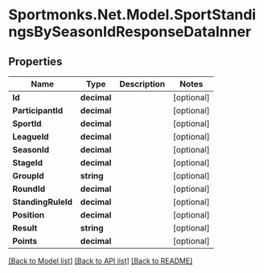 # Sportmonks.Net.Model.SportStandingsBySeasonIdResponseDataInner

## Properties

Name | Type | Description | Notes
------------ | ------------- | ------------- | -------------
**Id** | **decimal** |  | [optional] 
**ParticipantId** | **decimal** |  | [optional] 
**SportId** | **decimal** |  | [optional] 
**LeagueId** | **decimal** |  | [optional] 
**SeasonId** | **decimal** |  | [optional] 
**StageId** | **decimal** |  | [optional] 
**GroupId** | **string** |  | [optional] 
**RoundId** | **decimal** |  | [optional] 
**StandingRuleId** | **decimal** |  | [optional] 
**Position** | **decimal** |  | [optional] 
**Result** | **string** |  | [optional] 
**Points** | **decimal** |  | [optional] 

[[Back to Model list]](../README.md#documentation-for-models) [[Back to API list]](../README.md#documentation-for-api-endpoints) [[Back to README]](../README.md)

